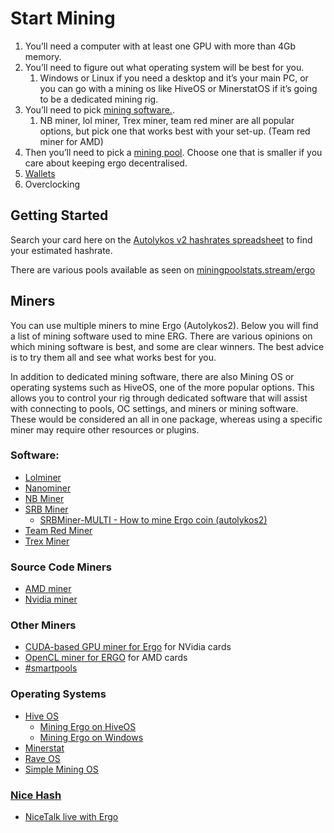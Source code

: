 # Start Mining


1. You’ll need a computer with at least one GPU with more than 4Gb memory. 
2. You’ll need to figure out what operating system will be best for you. 
      1. Windows or Linux if you need a desktop and it’s your main PC, or you can go with a mining os like HiveOS or MinerstatOS if it’s going to be a dedicated mining rig.
3. You’ll need to pick [mining software.](#software).
      1. NB miner, lol miner, Trex miner, team red miner are all popular options, but pick one that works best with your set-up. (Team red miner for AMD) 
4. Then you’ll need to pick a [mining pool](https://miningpoolstats.stream/ergo). Choose one that is smaller if you care about keeping ergo decentralised. 
5. [Wallets](wallet.md)
6. Overclocking


## Getting Started

Search your card here on the [Autolykos v2 hashrates spreadsheet](https://docs.google.com/spreadsheets/d/1NsuoDB27EwCo_BlSjCP3GMLfTSJRPIWIBsL-wPTllUg) to find your estimated hashrate.

There are various pools available as seen on [miningpoolstats.stream/ergo](https://miningpoolstats.stream/ergo)

## Miners

You can use multiple miners to mine Ergo (Autolykos2). Below you will find a list of mining software used to mine ERG. There are various opinions on which mining software is best, and some are clear winners. The best advice is to try them all and see what works best for you.

In addition to dedicated mining software, there are also Mining OS or operating systems such as HiveOS, one of the more popular options. This allows you to control your rig through dedicated software that will assist with connecting to pools, OC settings, and miners or mining software. These would be considered an all in one package, whereas using a specific miner may require other resources or plugins.

###  Software:

- [Lolminer](https://github.com/Lolliedieb/lolMiner-releases)
- [Nanominer](https://github.com/nanopool/nanominer/releases)
- [NB Miner](https://github.com/NebuTech/NBMiner)
- [SRB Miner](https://github.com/doktor83/SRBMiner-Multi/releases)
    - [SRBMiner-MULTI - How to mine Ergo coin (autolykos2)](https://www.youtube.com/watch?v=thBPstQJVWo)
- [Team Red Miner](https://github.com/todxx/teamredminer/releases)
- [Trex Miner](https://github.com/trexminer/T-Rex/releases)

### Source Code Miners

- [AMD miner](https://github.com/mhssamadani/Autolykos2_AMD_Miner)
- [Nvidia miner](https://github.com/mhssamadani/Autolykos2_NV_Miner)

### Other Miners

- [CUDA-based GPU miner for Ergo](https://github.com/ergoplatform/Autolykos-GPU-miner) for NVidia cards
- [OpenCL miner for ERGO](https://github.com/mhssamadani/ergoAMDminer) for AMD cards 
- [#smartpools](https://discord.gg/qdEpkRQZ4P) 

### Operating Systems

- [Hive OS](https://hiveos.farm/)
    - [Mining Ergo on HiveOS](https://ergoplatform.org/en/blog/2022-03-22-mining-ergo-on-hiveos/)
    - [Mining Ergo on Windows](https://ergoplatform.org/en/blog/2022-03-17-mining-ergo-on-windows/)
- [Minerstat](https://minerstat.com/)
- [Rave OS](https://raveos.com/)
- [Simple Mining OS](https://simplemining.net/)

### [Nice Hash](https://www.nicehash.com/) 
- [NiceTalk live with Ergo](https://www.nicehash.com/blog/post/join-us-live-with-ergo-on-nice-talk-on-the-29th)





